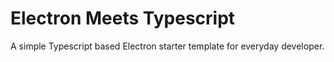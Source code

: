 # Electron Meets Typescript

A simple Typescript based Electron starter template for everyday developer.
